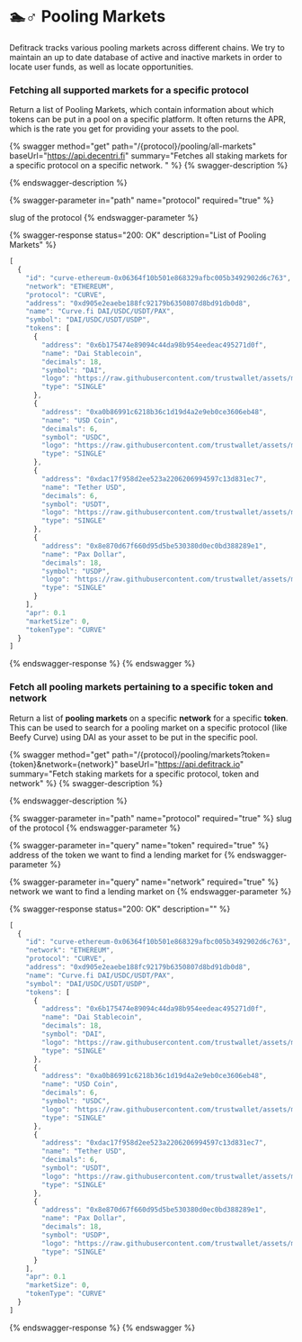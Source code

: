# 🏊♂ Pooling Markets

Defitrack tracks various pooling markets across different chains. We try to maintain an up to date database of active and inactive markets in order to locate user funds, as well as locate opportunities.

### Fetching all supported markets for a specific protocol

Return a list of Pooling Markets, which contain information about which tokens can be put in a pool on a specific platform. It often returns the APR, which is the rate you get for providing your assets to the pool.&#x20;

{% swagger method="get" path="/{protocol}/pooling/all-markets" baseUrl="https://api.decentri.fi" summary="Fetches all staking markets for a specific protocol on a specific network. " %}
{% swagger-description %}

{% endswagger-description %}

{% swagger-parameter in="path" name="protocol" required="true" %}


slug of the protocol
{% endswagger-parameter %}

{% swagger-response status="200: OK" description="List of Pooling Markets" %}
```javascript
[
  {
    "id": "curve-ethereum-0x06364f10b501e868329afbc005b3492902d6c763",
    "network": "ETHEREUM",
    "protocol": "CURVE",
    "address": "0xd905e2eaebe188fc92179b6350807d8bd91db0d8",
    "name": "Curve.fi DAI/USDC/USDT/PAX",
    "symbol": "DAI/USDC/USDT/USDP",
    "tokens": [
      {
        "address": "0x6b175474e89094c44da98b954eedeac495271d0f",
        "name": "Dai Stablecoin",
        "decimals": 18,
        "symbol": "DAI",
        "logo": "https://raw.githubusercontent.com/trustwallet/assets/master/blockchains/ethereum/assets/0x6B175474E89094C44Da98b954EedeAC495271d0F/logo.png",
        "type": "SINGLE"
      },
      {
        "address": "0xa0b86991c6218b36c1d19d4a2e9eb0ce3606eb48",
        "name": "USD Coin",
        "decimals": 6,
        "symbol": "USDC",
        "logo": "https://raw.githubusercontent.com/trustwallet/assets/master/blockchains/ethereum/assets/0xA0b86991c6218b36c1d19D4a2e9Eb0cE3606eB48/logo.png",
        "type": "SINGLE"
      },
      {
        "address": "0xdac17f958d2ee523a2206206994597c13d831ec7",
        "name": "Tether USD",
        "decimals": 6,
        "symbol": "USDT",
        "logo": "https://raw.githubusercontent.com/trustwallet/assets/master/blockchains/ethereum/assets/0xdAC17F958D2ee523a2206206994597C13D831ec7/logo.png",
        "type": "SINGLE"
      },
      {
        "address": "0x8e870d67f660d95d5be530380d0ec0bd388289e1",
        "name": "Pax Dollar",
        "decimals": 18,
        "symbol": "USDP",
        "logo": "https://raw.githubusercontent.com/trustwallet/assets/master/blockchains/ethereum/assets/0x8E870D67F660D95d5be530380D0eC0bd388289E1/logo.png",
        "type": "SINGLE"
      }
    ],
    "apr": 0.1
    "marketSize": 0,
    "tokenType": "CURVE"
  }
]
```
{% endswagger-response %}
{% endswagger %}

### Fetch all pooling markets pertaining to a specific token and network

Return a list of **pooling markets** on a specific **network** for a specific **token**. This can be used to search for a pooling market on a specific protocol (like Beefy Curve) using DAI as your asset to be put in the specific pool.

{% swagger method="get" path="/{protocol}/pooling/markets?token={token}&network={network}" baseUrl="https://api.defitrack.io" summary="Fetch staking markets for a specific protocol, token and network" %}
{% swagger-description %}

{% endswagger-description %}

{% swagger-parameter in="path" name="protocol" required="true" %}
slug of the protocol
{% endswagger-parameter %}

{% swagger-parameter in="query" name="token" required="true" %}
address of the token we want to find a lending market for
{% endswagger-parameter %}

{% swagger-parameter in="query" name="network" required="true" %}
network we want to find a lending market on
{% endswagger-parameter %}

{% swagger-response status="200: OK" description="" %}
```javascript
[
  {
    "id": "curve-ethereum-0x06364f10b501e868329afbc005b3492902d6c763",
    "network": "ETHEREUM",
    "protocol": "CURVE",
    "address": "0xd905e2eaebe188fc92179b6350807d8bd91db0d8",
    "name": "Curve.fi DAI/USDC/USDT/PAX",
    "symbol": "DAI/USDC/USDT/USDP",
    "tokens": [
      {
        "address": "0x6b175474e89094c44da98b954eedeac495271d0f",
        "name": "Dai Stablecoin",
        "decimals": 18,
        "symbol": "DAI",
        "logo": "https://raw.githubusercontent.com/trustwallet/assets/master/blockchains/ethereum/assets/0x6B175474E89094C44Da98b954EedeAC495271d0F/logo.png",
        "type": "SINGLE"
      },
      {
        "address": "0xa0b86991c6218b36c1d19d4a2e9eb0ce3606eb48",
        "name": "USD Coin",
        "decimals": 6,
        "symbol": "USDC",
        "logo": "https://raw.githubusercontent.com/trustwallet/assets/master/blockchains/ethereum/assets/0xA0b86991c6218b36c1d19D4a2e9Eb0cE3606eB48/logo.png",
        "type": "SINGLE"
      },
      {
        "address": "0xdac17f958d2ee523a2206206994597c13d831ec7",
        "name": "Tether USD",
        "decimals": 6,
        "symbol": "USDT",
        "logo": "https://raw.githubusercontent.com/trustwallet/assets/master/blockchains/ethereum/assets/0xdAC17F958D2ee523a2206206994597C13D831ec7/logo.png",
        "type": "SINGLE"
      },
      {
        "address": "0x8e870d67f660d95d5be530380d0ec0bd388289e1",
        "name": "Pax Dollar",
        "decimals": 18,
        "symbol": "USDP",
        "logo": "https://raw.githubusercontent.com/trustwallet/assets/master/blockchains/ethereum/assets/0x8E870D67F660D95d5be530380D0eC0bd388289E1/logo.png",
        "type": "SINGLE"
      }
    ],
    "apr": 0.1
    "marketSize": 0,
    "tokenType": "CURVE"
  }
]
```
{% endswagger-response %}
{% endswagger %}

###
